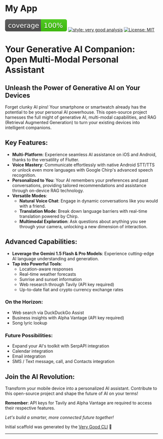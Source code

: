 # My App

![coverage][coverage_badge]
[![style: very good analysis][very_good_analysis_badge]][very_good_analysis_link]
[![License: MIT][license_badge]][license_link]

# Your Generative AI Companion: Open Multi-Modal Personal Assistant

## Unleash the Power of Generative AI on Your Devices

Forget clunky AI pins!
Your smartphone or smartwatch already has the potential to be your personal AI powerhouse.
This open-source project harnesses the full might of generative AI, multi-modal capabilities,
and RAG (Retrieval Augmented Generation) to turn your existing devices into intelligent companions.

## Key Features:
* **Multi-Platform**: Experience seamless AI assistance on iOS and Android, thanks to the versatility of Flutter.
* **Voice Mastery**: Communicate effortlessly with native Android STT/TTS or unlock even more languages with Google Chirp's advanced speech recognition.
* **Personalized to You**: Your AI remembers your preferences and past conversations, providing tailored recommendations and assistance through on-device RAG technology.
* **Versatile Modes**:
  - **Natural Voice Chat**: Engage in dynamic conversations like you would with a friend.
  - **Translation Mode**: Break down language barriers with real-time translation powered by Chirp.
  - **Multimodal Exploration**: Ask questions about anything you see through your camera, unlocking a new dimension of interaction.

## Advanced Capabilities:

* **Leverage the Gemini 1.5 Flash & Pro Models**: Experience cutting-edge AI language understanding and generation.
* **Tap into Powerful Tools**:
  - Location-aware responses
  - Real-time weather forecasts
  - Sunrise and sunset information
  - Web research through Tavily (API key required)
  - Up-to-date fiat and crypto currency exchange rates

### On the Horizon:
* Web search via DuckDuckGo Assist
* Business insights with Alpha Vantage (API key required)
* Song lyric lookup

### Future Possibilities:
* Expand your AI's toolkit with SerpAPI integration
* Calendar integration
* Email integration
* SMS / Text message, call, and Contacts integration

## Join the AI Revolution:

Transform your mobile device into a personalized AI assistant.
Contribute to this open-source project and shape the future of AI on your terms!

**Remember**: API keys for Tavily and Alpha Vantage are required to access their respective features.

*Let's build a smarter, more connected future together!*

Initial scaffold was generated by the [Very Good CLI][very_good_cli_link] 🤖

---

[coverage_badge]: coverage_badge.svg
[flutter_localizations_link]: https://api.flutter.dev/flutter/flutter_localizations/flutter_localizations-library.html
[internationalization_link]: https://flutter.dev/docs/development/accessibility-and-localization/internationalization
[license_badge]: https://img.shields.io/badge/license-MIT-blue.svg
[license_link]: https://opensource.org/licenses/MIT
[very_good_analysis_badge]: https://img.shields.io/badge/style-very_good_analysis-B22C89.svg
[very_good_analysis_link]: https://pub.dev/packages/very_good_analysis
[very_good_cli_link]: https://github.com/VeryGoodOpenSource/very_good_cli
